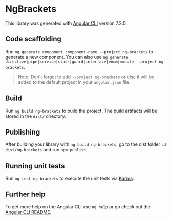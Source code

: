 # NgBrackets

This library was generated with [Angular CLI](https://github.com/angular/angular-cli) version 7.2.0.

## Code scaffolding

Run `ng generate component component-name --project ng-brackets` to generate a new component. You can also use `ng generate directive|pipe|service|class|guard|interface|enum|module --project ng-brackets`.
> Note: Don't forget to add `--project ng-brackets` or else it will be added to the default project in your `angular.json` file.

## Build

Run `ng build ng-brackets` to build the project. The build artifacts will be stored in the `dist/` directory.

## Publishing

After building your library with `ng build ng-brackets`, go to the dist folder `cd dist/ng-brackets` and run `npm publish`.

## Running unit tests

Run `ng test ng-brackets` to execute the unit tests via [Karma](https://karma-runner.github.io).

## Further help

To get more help on the Angular CLI use `ng help` or go check out the [Angular CLI README](https://github.com/angular/angular-cli/blob/master/README.md).
